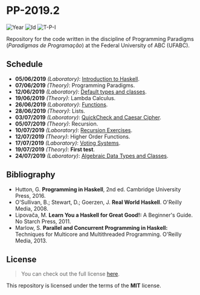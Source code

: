 # PP-2019.2
![Year][year] ![Id][id] ![T-P-I][tpi]

Repository for the code written in the discipline of
Programming Paradigms (*Paradigmas de Programação*) at
the Federal University of ABC (UFABC).

[year]: https://flat.badgen.net/badge/year/2019.2/blue
[id]: https://flat.badgen.net/badge/id/MCTA016-13/orange
[tpi]: https://flat.badgen.net/badge/T-P-I/2-2-4/grey

## Schedule

- **05/06/2019** *(Laboratory)*: [Introduction to Haskell].
- **07/06/2019** *(Theory)*: Programming Paradigms.
- **12/06/2019** *(Laboratory)*: [Default types and classes].
- **19/06/2019** *(Theory)*: Lambda Calculus.
- **26/06/2019** *(Laboratory)*: [Functions].
- **28/06/2019** *(Theory)*: Lists.
- **03/07/2019** *(Laboratory)*: [QuickCheck and Caesar Cipher].
- **05/07/2019** *(Theory)*: Recursion.
- **10/07/2019** *(Laboratory)*: [Recursion Exercises].
- **12/07/2019** *(Theory)*: Higher Order Functions.
- **17/07/2019** *(Laboratory)*: [Voting Systems].
- **19/07/2019** *(Theory)*: **First test**.
- **24/07/2019** *(Laboratory)*: [Algebraic Data Types and Classes].

[Introduction to Haskell]: laboratory/2019.06.05/
[Default types and classes]: laboratory/2019.06.12/
[Functions]: laboratory/2019.06.26/
[QuickCheck and Caesar Cipher]: laboratory/2019.07.03/
[Recursion Exercises]: laboratory/2019.07.10/
[Voting Systems]: laboratory/2019.07.17/
[Algebraic Data Types and Classes]: laboratory/2019.07.24/

## Bibliography

- Hutton, G. **Programming in Haskell**, 2nd ed.
  Cambridge University Press, 2016.
- O'Sullivan, B.; Stewart, D.; Goerzen, J. **Real World Haskell**.
  O'Reilly Media, 2008.
- Lipovača, M. **Learn You a Haskell for Great Good!:**
  A Beginner's Guide. No Starch Press, 2011.
- Marlow, S. **Parallel and Concurrent Programming in Haskell:**
  Techniques for Multicore and Multithreaded Programming.
  O'Reilly Media, 2013.

## License

> You can check out the full license [here](LICENSE).

This repository is licensed under the terms of the **MIT** license.
